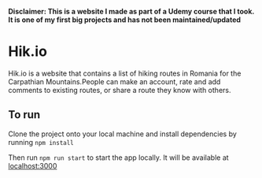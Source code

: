 **Disclaimer: This is a website I made as part of a Udemy course that I took. It is one of my first big projects and has not been maintained/updated**

# Hik.io
Hik.io is a website that contains a list of hiking routes in Romania for the Carpathian Mountains.People can make an account, rate and add comments to existing routes, or share a route they know with others.

## To run

Clone the project onto your local machine and install dependencies by running `npm install`

Then run `npm run start` to start the app locally. It will be available at [localhost:3000](http://localhost:3000)
